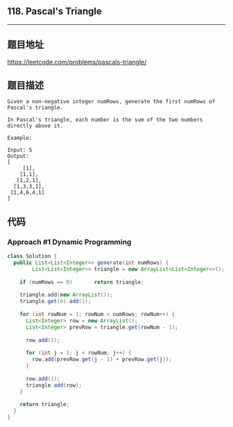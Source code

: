 ## 118. Pascal's Triangle

----
## 题目地址

https://leetcode.com/problems/pascals-triangle/

## 题目描述
```
Given a non-negative integer numRows, generate the first numRows of Pascal's triangle.

In Pascal's triangle, each number is the sum of the two numbers directly above it.

Example:

Input: 5
Output:
[
     [1],
    [1,1],
   [1,2,1],
  [1,3,3,1],
 [1,4,6,4,1]
]
```

## 代码

### Approach #1 Dynamic Programming

```java
class Solution {
  public List<List<Integer>> generate(int numRows) {
		List<List<Integer>> triangle = new ArrayList<List<Integer>>();
    
    if (numRows == 0)		return triangle;
    
    triangle.add(new ArrayList());
    triangle.get(0).add(1);
    
    for (int rowNum = 1; rowNum < numRows; rowNum++) {
      List<Integer> row = new ArrayList();
      List<Integer> prevRow = triangle.get(rowNum - 1);
      
      row.add(1);
      
      for (int j = 1; j < rowNum; j++) {
        row.add(prevRow.get(j - 1) + prevRow.get(j));
      }
      
      row.add(1);
      triangle.add(row);
    }
    
    return triangle;
  }
}
```















